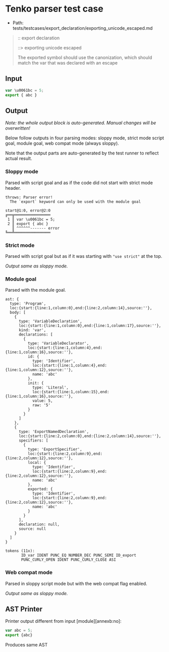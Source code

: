 # Tenko parser test case

- Path: tests/testcases/export_declaration/exporting_unicode_escaped.md

> :: export declaration
>
> ::> exporting unicode escaped
>
> The exported symbol should use the canonization, which should match the var that was declared with an escape

## Input

`````js
var \u0061bc = 5;
export { abc }
`````

## Output

_Note: the whole output block is auto-generated. Manual changes will be overwritten!_

Below follow outputs in four parsing modes: sloppy mode, strict mode script goal, module goal, web compat mode (always sloppy).

Note that the output parts are auto-generated by the test runner to reflect actual result.

### Sloppy mode

Parsed with script goal and as if the code did not start with strict mode header.

`````
throws: Parser error!
  The `export` keyword can only be used with the module goal

start@1:0, error@2:0
╔══╦════════════════
 1 ║ var \u0061bc = 5;
 2 ║ export { abc }
   ║ ^^^^^^------- error
╚══╩════════════════

`````

### Strict mode

Parsed with script goal but as if it was starting with `"use strict"` at the top.

_Output same as sloppy mode._

### Module goal

Parsed with the module goal.

`````
ast: {
  type: 'Program',
  loc:{start:{line:1,column:0},end:{line:2,column:14},source:''},
  body: [
    {
      type: 'VariableDeclaration',
      loc:{start:{line:1,column:0},end:{line:1,column:17},source:''},
      kind: 'var',
      declarations: [
        {
          type: 'VariableDeclarator',
          loc:{start:{line:1,column:4},end:{line:1,column:16},source:''},
          id: {
            type: 'Identifier',
            loc:{start:{line:1,column:4},end:{line:1,column:12},source:''},
            name: 'abc'
          },
          init: {
            type: 'Literal',
            loc:{start:{line:1,column:15},end:{line:1,column:16},source:''},
            value: 5,
            raw: '5'
          }
        }
      ]
    },
    {
      type: 'ExportNamedDeclaration',
      loc:{start:{line:2,column:0},end:{line:2,column:14},source:''},
      specifiers: [
        {
          type: 'ExportSpecifier',
          loc:{start:{line:2,column:9},end:{line:2,column:12},source:''},
          local: {
            type: 'Identifier',
            loc:{start:{line:2,column:9},end:{line:2,column:12},source:''},
            name: 'abc'
          },
          exported: {
            type: 'Identifier',
            loc:{start:{line:2,column:9},end:{line:2,column:12},source:''},
            name: 'abc'
          }
        }
      ],
      declaration: null,
      source: null
    }
  ]
}

tokens (11x):
       ID_var IDENT PUNC_EQ NUMBER_DEC PUNC_SEMI ID_export
       PUNC_CURLY_OPEN IDENT PUNC_CURLY_CLOSE ASI
`````


### Web compat mode

Parsed in sloppy script mode but with the web compat flag enabled.

_Output same as sloppy mode._

## AST Printer

Printer output different from input [module][annexb:no]:

````js
var abc = 5;
export {abc}
````

Produces same AST
